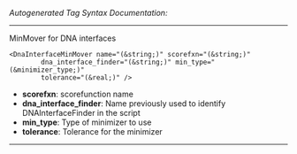 _Autogenerated Tag Syntax Documentation:_

---
MinMover for DNA interfaces

```
<DnaInterfaceMinMover name="(&string;)" scorefxn="(&string;)"
        dna_interface_finder="(&string;)" min_type="(&minimizer_type;)"
        tolerance="(&real;)" />
```

-   **scorefxn**: scorefunction name
-   **dna_interface_finder**: Name previously used to identify DNAInterfaceFinder in the script
-   **min_type**: Type of minimizer to use
-   **tolerance**: Tolerance for the minimizer

---
